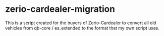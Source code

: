 # zerio-cardealer-migration
This is a script created for the buyers of Zerio-Cardealer to convert all old vehicles from qb-core / es_extended to the format that my own script uses.
